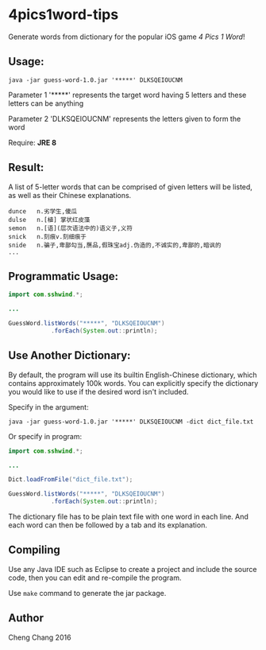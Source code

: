 # 4pics1word-tips

Generate words from dictionary for the popular iOS game *4 Pics 1 Word*!

## Usage:

`java -jar guess-word-1.0.jar '*****' DLKSQEIOUCNM`

Parameter 1 '*****' represents the target word having 5 letters and these letters can be anything

Parameter 2 'DLKSQEIOUCNM' represents the letters given to form the word

Require: **JRE 8**

## Result:

A list of 5-letter words that can be comprised of given letters will be listed, as well as their Chinese explanations. 

```
dunce	n.劣学生,傻瓜
dulse	n.[植] 掌状红皮藻
semon	n.[语](层次语法中的)语义子,义符
snick	n.刻痕v.刻细痕于
snide	n.骗子,卑鄙勾当,赝品,假珠宝adj.伪造的,不诚实的,卑鄙的,暗讽的
...
```

## Programmatic Usage:

```java
import com.sshwind.*;

...

GuessWord.listWords("*****", "DLKSQEIOUCNM")
			.forEach(System.out::println);
```

## Use Another Dictionary:

By default, the program will use its builtin English-Chinese dictionary, which contains approximately 100k words. You can explicitly specify the dictionary you would like to use if the desired word isn't included.

Specify in the argument:

`java -jar guess-word-1.0.jar '*****' DLKSQEIOUCNM -dict dict_file.txt`

Or specify in program:

```java
import com.sshwind.*;

...

Dict.loadFromFile("dict_file.txt");

GuessWord.listWords("*****", "DLKSQEIOUCNM")
			.forEach(System.out::println);
```

The dictionary file has to be plain text file with one word in each line. And each word can then be followed by a tab and its explanation.

## Compiling

Use any Java IDE such as Eclipse to create a project and include the source code, then you can edit and re-compile the program.

Use `make` command to generate the jar package.

## Author
Cheng Chang 2016

